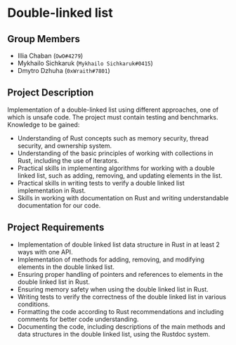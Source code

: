 # Double-linked list
## Group Members
* Illia Chaban (`OwO#4279`)
* Mykhailo Sichkaruk (`Mykhailo Sichkaruk#0415`)
* Dmytro Dzhuha (`0xWraith#7801`)

## Project Description
Implementation of a double-linked list using different approaches, one of which is unsafe code.
The project must contain testing and benchmarks.  
Knowledge to be gained:
- Understanding of Rust concepts such as memory security, thread security, and ownership system.
- Understanding of the basic principles of working with collections in Rust, including the use of iterators.
- Practical skills in implementing algorithms for working with a double linked list, such as adding, removing, and updating elements in the list.
- Practical skills in writing tests to verify a double linked list implementation in Rust.
- Skills in working with documentation on Rust and writing understandable documentation for our code.

## Project Requirements
- Implementation of double linked list data structure in Rust in at least 2 ways with one API.
- Implementation of methods for adding, removing, and modifying elements in the double linked list.
- Ensuring proper handling of pointers and references to elements in the double linked list in Rust.
- Ensuring memory safety when using the double linked list in Rust.
- Writing tests to verify the correctness of the double linked list in various conditions.
- Formatting the code according to Rust recommendations and including comments for better code understanding.
- Documenting the code, including descriptions of the main methods and data structures in the double linked list, using the Rustdoc system.

